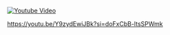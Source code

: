[![Youtube Video](https://img.youtube.com/vi/doFxCbB-ltsSPWmk/0.jpg)](https://www.youtube.com/watch?v=doFxCbB-ltsSPWmk)

https://youtu.be/Y9zydEwiJBk?si=doFxCbB-ltsSPWmk
